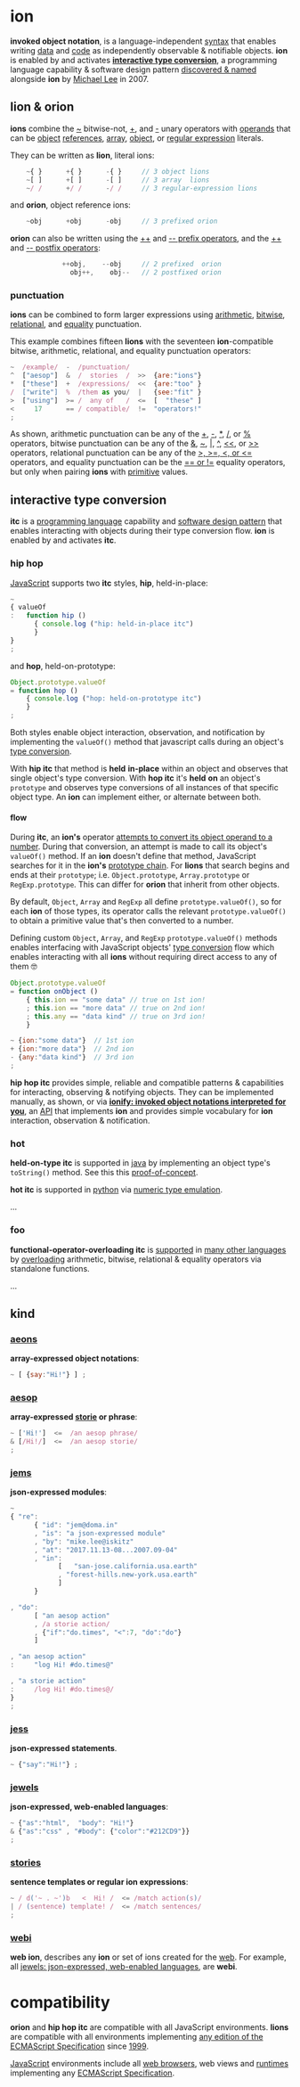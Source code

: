 # ion

**invoked object notation**, is a language-independent
[syntax](https://en.wikipedia.org/wiki/Syntax_(programming_languages))
that enables writing
[data](https://en.wikipedia.org/wiki/Data_(computing))
and
[code](https://en.wikipedia.org/wiki/Source_code)
as independently observable & notifiable objects.
**ion** is enabled by and activates
[**interactive type conversion**](#interactive-type-conversion),
a programming language capability & software design pattern
[discovered & named](../story.md)
alongside **ion** by
[Michael Lee](https://github.com/iskitz)
in 2007.


## lion & orion

**ions** combine the
[~](http://www.ecma-international.org/ecma-262/6.0/index.html#sec-bitwise-not-operator)
bitwise-not,
[+](http://www.ecma-international.org/ecma-262/6.0/index.html#sec-unary-plus-operator),
and [-](http://www.ecma-international.org/ecma-262/6.0/index.html#sec-unary-minus-operator)
unary operators with [operands](https://en.wikipedia.org/wiki/Operand#Computer_science)
that can be [object](http://www.ecma-international.org/ecma-262/6.0/index.html#sec-object-type)
[references](http://www.ecma-international.org/ecma-262/6.0/index.html#sec-reference-specification-type),
[array](http://www.ecma-international.org/ecma-262/6.0/index.html#sec-array-initializer),
[object](http://www.ecma-international.org/ecma-262/6.0/index.html#sec-object-initializer),
or
[regular expression](http://www.ecma-international.org/ecma-262/6.0/index.html#sec-literals-regular-expression-literals)
literals.

They can be written as **lion**, literal ions:

```javascript
    ~{ }      +{ }      -{ }     // 3 object lions
    ~[ ]      +[ ]      -[ ]     // 3 array  lions
    ~/ /      +/ /      -/ /     // 3 regular-expression lions
```
and **orion**, object reference ions:

```javascript
    ~obj      +obj      -obj     // 3 prefixed orion
```

**orion** can also be written using the
[++](http://www.ecma-international.org/ecma-262/6.0/index.html#sec-prefix-increment-operator)
and
[-- prefix operators](http://www.ecma-international.org/ecma-262/6.0/index.html#sec-prefix-decrement-operator),
and the
[++](http://www.ecma-international.org/ecma-262/6.0/index.html#sec-postfix-increment-operator)
and
[-- postfix operators](http://www.ecma-international.org/ecma-262/6.0/index.html#sec-postfix-decrement-operator):

```javascript
             ++obj,    --obj     // 2 prefixed  orion
               obj++,    obj--   // 2 postfixed orion
```

### punctuation

**ions** can be combined to form larger expressions using
[arithmetic](https://developer.mozilla.org/en-US/docs/Web/JavaScript/Guide/Expressions_and_Operators#Arithmetic_operators),
[bitwise](https://developer.mozilla.org/en-US/docs/Web/JavaScript/Guide/Expressions_and_Operators#Bitwise_operators),
[relational](https://developer.mozilla.org/en-US/docs/Web/JavaScript/Reference/Operators/Comparison_Operators#Relational_operators),
and
[equality](https://developer.mozilla.org/en-US/docs/Web/JavaScript/Reference/Operators/Comparison_Operators#Equality_operators)
punctuation.

This example combines fifteen **lions** with the seventeen **ion**-compatible bitwise, arithmetic, relational, and equality punctuation operators:

```javascript
~  /example/  -  /punctuation/
^  ["aesop"]  &  /  stories  /  >>  {are:"ions"}
*  ["these"]  +  /expressions/  <<  {are:"too" }
/  ["write"]  %  /them as you/  |   {see:"fit" }
>  ["using"]  >= /  any of   /  <=  [  "these" ]
<     17      == / compatible/  !=  "operators!"
;
```

As shown, arithmetic punctuation can be any of the
[+](http://www.ecma-international.org/ecma-262/6.0/index.html#sec-addition-operator-plus),
[-](http://www.ecma-international.org/ecma-262/6.0/index.html#sec-subtraction-operator-minus),
[*](http://www.ecma-international.org/ecma-262/6.0/index.html#sec-applying-the-mul-operator),
[/](http://www.ecma-international.org/ecma-262/6.0/index.html#sec-applying-the-div-operator), or
[%](http://www.ecma-international.org/ecma-262/6.0/index.html#sec-applying-the-mod-operator)
operators, bitwise punctuation can be any of the
[&](https://developer.mozilla.org/en-US/docs/Web/JavaScript/Reference/Operators/Bitwise_Operators#Bitwise_AND),
[~](http://www.ecma-international.org/ecma-262/6.0/index.html#sec-bitwise-not-operator),
[|](https://developer.mozilla.org/en-US/docs/Web/JavaScript/Reference/Operators/Bitwise_Operators#Bitwise_OR),
[^](https://developer.mozilla.org/en-US/docs/Web/JavaScript/Reference/Operators/Bitwise_Operators#Bitwise_XOR),
[<<](http://www.ecma-international.org/ecma-262/6.0/index.html#sec-left-shift-operator), or
[\>>](http://www.ecma-international.org/ecma-262/6.0/index.html#sec-signed-right-shift-operator)
operators, relational punctuation can be any of the
[&gt;, &gt;=, <, or <=](http://www.ecma-international.org/ecma-262/6.0/index.html#sec-relational-operators-runtime-semantics-evaluation)
operators, and equality punctuation can be the
[== or !=](http://www.ecma-international.org/ecma-262/6.0/index.html#sec-equality-operators-runtime-semantics-evaluation)
equality operators, but only when pairing **ions** with
[primitive](https://en.m.wikipedia.org/wiki/Primitive_value)
values.


## interactive type conversion

**itc** is a
[programming language](https://en.wikipedia.org/wiki/Programming_language)
capability and
[software design pattern](https://en.wikipedia.org/wiki/Software_design_pattern)
that enables interacting with objects during their type conversion flow. **ion**
is enabled by and activates **itc**.


### hip hop

[JavaScript](http://www.ecma-international.org/ecma-262/6.0/index.html#sec-overview)
supports two **itc** styles, **hip**, held-in-place:

```javascript
~
{ valueOf
:   function hip ()
      { console.log ("hip: held-in-place itc")
      }
}
;
```

and **hop**, held-on-prototype:

```javascript
Object.prototype.valueOf
= function hop ()
    { console.log ("hop: held-on-prototype itc")
    }
;
```

Both styles enable object interaction, observation, and notification by implementing the `valueOf()`
method that javascript calls during an object's
[type conversion](http://www.ecma-international.org/ecma-262/6.0/index.html#sec-toprimitive).

With **hip itc** that method is **held** __in-place__ within an object and observes that
single object's type conversion. With
**hop itc** it's **held** __on__ an object's `prototype` and observes type conversions
of all instances of that specific object type. An **ion** can implement either, or alternate between both.


#### flow

During **itc**, an **ion's** operator
[attempts to convert its object operand to a number](http://www.ecma-international.org/ecma-262/6.0/index.html#sec-toprimitive).
During that conversion, an attempt is made to call its object's `valueOf()`
method. If an **ion** doesn't define that method, JavaScript searches for
it in the **ion's**
[prototype chain](http://www.ecma-international.org/ecma-262/6.0/index.html#sec-objects).
For **lions** that search begins and ends at their
`prototype`; i.e. `Object.prototype`, `Array.prototype` or `RegExp.prototype`.
This can differ for **orion** that inherit from other objects.

By default, `Object`, `Array` and `RegExp` all define `prototype.valueOf()`, so
for each **ion** of those types, its operator calls the relevant
`prototype.valueOf()` to obtain a primitive value that's then converted to a number.

Defining custom `Object`, `Array`, and
`RegExp` `prototype.valueOf()` methods enables interfacing with JavaScript objects'
[type conversion](https://en.wikipedia.org/wiki/Type_conversion)
flow which enables interacting with all **ions** without requiring direct access to any of them 🤓

```javascript
Object.prototype.valueOf
= function onObject ()
    { this.ion == "some data" // true on 1st ion!
    ; this.ion == "more data" // true on 2nd ion!
    ; this.any == "data kind" // true on 3rd ion!
    }

~ {ion:"some data"}  // 1st ion
+ {ion:"more data"}  // 2nd ion
- {any:"data kind"}  // 3rd ion
;
```

**hip hop itc** provides simple, reliable and compatible
patterns & capabilities for interacting, observing & notifying objects. They can be implemented
manually, as shown, or via
[**ionify: invoked object notations interpreted for you**](http://github.com/ionify/ionify/),
an [API](https://en.wikipedia.org/wiki/Application_programming_interface)
that implements **ion** and provides simple vocabulary for **ion** interaction, observation & notification.

### hot

**held-on-type itc** is supported in
[java](https://en.wikipedia.org/wiki/Java_(programming_language))
by implementing an object type's `toString()` method. See this this
[proof-of-concept](https://github.com/ionify/ideas/blob/public/java/src/net/ionify/java/Hello.java).

**hot itc** is supported in
[python](https://github.com/ionify/ideas/blob/public/python/ion.proof.py)
via
[numeric type emulation](https://docs.python.org/3.6/reference/datamodel.html#emulating-numeric-types).

...

### foo

**functional-operator-overloading itc** is
[supported](https://stackoverflow.com/questions/4421706/what-are-the-basic-rules-and-idioms-for-operator-overloading#4421719)
in
[many other languages](https://en.wikipedia.org/wiki/Operator_overloading#Catalog)
by
[overloading](https://en.wikipedia.org/wiki/Operator_overloading)
arithmetic, bitwise, relational & equality operators via standalone functions.

...


## kind

### [aeons](aeons.md)

**array-expressed object notations**:

```javascript
~ [ {say:"Hi!"} ] ;
```

### [aesop](aesop.md)

**array-expressed [storie](stories.md) or phrase**:

```javascript
~ ['Hi!']  <=  /an aesop phrase/
& [/Hi!/]  <=  /an aesop storie/
;
```

### [jems](jems.md)

**json-expressed modules**:

```javascript
~
{ "re":
      { "id": "jem@doma.in"
      , "is": "a json-expressed module"
      , "by": "mike.lee@iskitz"
      , "at": "2017.11.13-08...2007.09-04"
      , "in":
            [   "san-jose.california.usa.earth"
            , "forest-hills.new-york.usa.earth"
            ]
      }

, "do":
      [ "an aesop action"
      , /a storie action/
      , {"if":"do.times", "<":7, "do":"do"}
      ]

, "an aesop action"
:     "log Hi! #do.times@"

, "a storie action"
:     /log Hi! #do.times@/
}
;
```

### [jess](jess.md)

**json-expressed statements**.

```javascript
~ {"say":"Hi!"} ;
```

### [jewels](jewels.md)

**json-expressed, web-enabled languages**:

```javascript
~ {"as":"html",  "body": "Hi!"}
& {"as":"css" , "#body": {"color":"#212CD9"}}
;
```

### [stories](stories.md)

**sentence templates or regular ion expressions**:

```javascript
~ / d('~ . ~')b   <  Hi! /  <= /match action(s)/
| / (sentence) template! /  <= /match sentences/
;
```

### [webi](webi.md)

**web ion**, describes any **ion** or set of ions created for the
[web](https://en.wikipedia.org/wiki/World_Wide_Web). For example, all
[jewels: json-expressed, web-enabled languages](jewels.md), are **webi**.


# compatibility

**orion** and **hip hop itc** are compatible with all JavaScript
environments. **lions** are compatible with all environments implementing
[any edition of the ECMAScript Specification](http://www.ecma-international.org/publications/standards/Ecma-262-arch.htm)
since [1999](http://www.ecma-international.org/publications/files/ECMA-ST-ARCH/ECMA-262,%203rd%20edition,%20December%201999.pdf).

[JavaScript](http://www.ecma-international.org/publications/standards/Ecma-262.htm)
environments include all
[web browsers](https://en.wikipedia.org/wiki/Web_browser), web views and
[runtimes](http://en.wikipedia.org/wiki/JavaScript_engine) implementing any
[ECMAScript Specification](http://www.ecma-international.org/publications/standards/Ecma-262-arch.htm).
